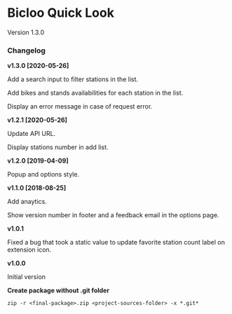 # Bicloo Quick Look

Version 1.3.0

### Changelog

**v1.3.0 [2020-05-26]**

Add a search input to filter stations in the list.

Add bikes and stands availabilities for each station in the list.

Display an error message in case of request error.

**v1.2.1 [2020-05-26]**

Update API URL.

Display stations number in add list.

**v1.2.0 [2019-04-09]**

Popup and options style.

**v1.1.0 [2018-08-25]**

Add anaytics.

Show version number in footer and a feedback email in the options page.

**v1.0.1**

Fixed a bug that took a static value to update favorite station count label on extension icon.

**v1.0.0**

Initial version


**Create package without .git folder**

`zip -r <final-package>.zip <project-sources-folder> -x *.git*`
